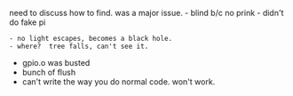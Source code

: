 need to discuss how to find.  was a major issue.
    - blind b/c no prink
    - didn't do fake pi

    - no light escapes, becomes a black hole.
    - where?  tree falls, can't see it.  
- gpio.o was busted
- bunch of flush
- can't write the way you do normal code.  won't work.
